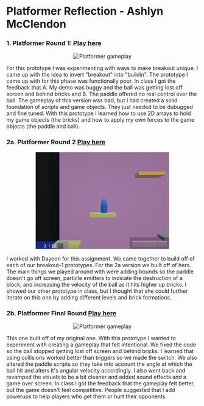 # Platformer Reflection - Ashlyn McClendon

### 1. Platformer Round 1: [Play here](http://ashlyn-mcc.github.io/game-dev-spring2025/builds/breakout-1) 
<p align="center">
<img src="./GameImages/platformer1" alt="Platformer gameplay" width="350">
</p>


For this prototype I was experimenting with ways to make breakout unique. I came up with the idea to invert "breakout" into "buildin". The prototype I came up with for this phase was functionally poor. In class I got the feedback that A. My demo was buggy and the ball was getting lost off screen and behind bricks and B. The paddle offered no real control over the ball. The gameplay of this version was bad, but I had created a solid foundation of scripts and game objects. They just needed to be dubugged and fine tuned. With this prototype I learned how to use 2D arrays to hold my game objects (the bricks) and how to apply my own forces to the game objects (the paddle and ball).

### 2a. Platformer Round 2 [Play here](http://ashlyn-mcc.github.io/game-dev-spring2025/builds/breakout-2a)

<p align="center">
<img src="./GameImages/platformer2.png" alt="Platformer gameplay" width="350">
</p>

I worked with Dayeon for this assignment. We came together to build off of each of our breakout-1 prototypes. For the 2a version we built off of hers. The main things we played around with were adding bounds so the paddle doesn't go off screen, particle emitters to indicate the destruction of a block, and increasing the velocity of the ball as it hits higher up bricks. I showed our other prototype in class, but I thought that she could further iterate on this one by adding different levels and brick formations.

### 2b. Platformer Final Round [Play here](http://ashlyn-mcc.github.io/game-dev-spring2025/builds/breakout-2b)

<p align="center">
<img src="./GameImages/platformer3.png" alt="Platformer gameplay" width="350">
</p>

This one built off of my original one. With this prototype I wanted to experiment with creating a gameplay that felt intentional. We fixed the code so the ball stopped getting lost off screen and behind bricks. I learned that using collisions worked better than triggers so we made the switch. We also altered the paddle scripts so they take into account the angle at which the ball hit and alters it's angular velocity accordingly. I also went back and revamped the visuals to be a bit cleaner and added sound effects and a game over screen. In class I got the feedback that the gameplay felt better, but the game doesn't feel competitive. People suggested that I add powerups to help players who get them or hurt their opponents.
